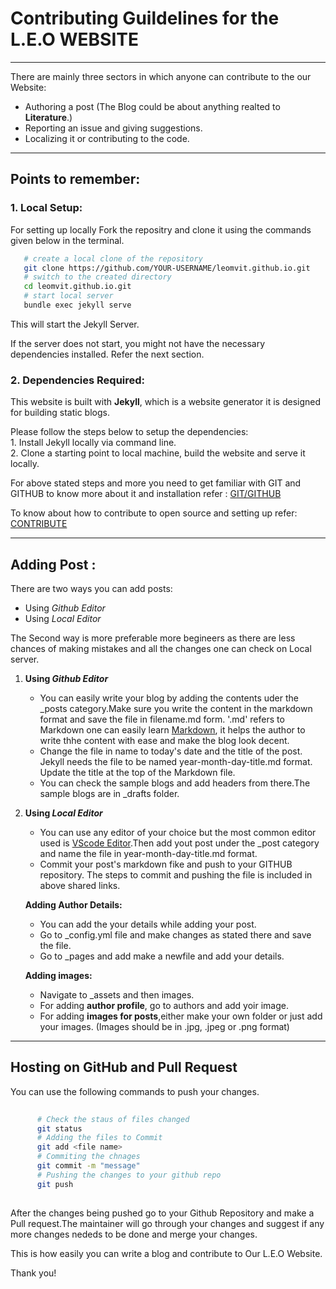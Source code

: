 # Contributing Guildelines for the L.E.O WEBSITE

* * *

There are mainly three sectors in which anyone can contribute to the our Website:
* Authoring a post (The Blog could be about anything realted to **Literature**.)
* Reporting an issue and giving suggestions.
* Localizing it or contributing to the code.

---

## Points to remember:
### 1. Local Setup:
    
   For setting up locally Fork the repositry and clone it using the commands given below in the terminal.
    
 ```sh
    # create a local clone of the repository
    git clone https://github.com/YOUR-USERNAME/leomvit.github.io.git
    # switch to the created directory
    cd leomvit.github.io.git
    # start local server
    bundle exec jekyll serve
 ```
  This will start the Jekyll Server.
   
   If the server does not start, you might not have the necessary dependencies installed. Refer the next section.

### 2. Dependencies Required: 

   This website is built with **Jekyll**, which is a website generator it is designed for building static blogs.
   
   Please follow the steps below to setup the dependencies:</br>
    1. Install Jekyll locally via command line.</br>
    2. Clone a starting point to local machine, build the website and serve it locally.
    
   For above stated steps and more you need to get familiar with GIT and GITHUB to know more about it and installation refer : [GIT/GITHUB](https://blog.glugmvit.com/gitpart2/)
   
   To know about how to contribute to open source and setting up refer: [CONTRIBUTE](https://blog.glugmvit.com/opensource/)  
   
   * * *
  
 ## Adding Post :
  There are two ways you can add posts:
   * Using _Github Editor_
   * Using _Local Editor_
   
   The Second way is more preferable more begineers as there are less chances of making mistakes and all the changes one can check on Local server.
   1. **Using _Github Editor_**
       * You can easily write your blog by adding the contents uder the _posts category.Make sure you write the content in the markdown format and save the file in filename.md
       form. '.md' refers to Markdown one can easily learn [Markdown](https://www.markdowntutorial.com/), it helps the author to write thhe content with ease and make the blog look decent. 
       * Change the file in name to today's date and the title of the post. Jekyll needs the file to be named year-month-day-title.md format. Update the title at the top of the Markdown file.
       * You can check the sample blogs and add headers from there.The sample blogs are in _drafts folder.
   2. **Using _Local Editor_**
       * You can use any editor of your choice but the most common editor used is [VScode Editor](https://code.visualstudio.com/download).Then add yout post under the _post category and name the file in year-month-day-title.md format.
       * Commit your post's markdown fike and push to your GITHUB repository. The steps to commit and pushing the file is included in above shared links.
       
      **Adding Author Details:**
       - You can add the your details while adding your post. 
       - Go to _config.yml file and make changes as stated there and save the file.
       - Go to _pages and add make a newfile and add your details.
      
      **Adding images:**
       - Navigate to _assets and then images. 
       - For adding **author profile**, go to authors and add yoir image.
       - For adding **images for posts**,either make your own folder or just add your images.
         (Images should be in .jpg, .jpeg or .png format)

   * * *
   ## Hosting on GitHub and Pull Request 
   You can use the following commands to push your changes.
      
 ```sh
       
       # Check the staus of files changed 
       git status
       # Adding the files to Commit
       git add <file name>
       # Commiting the chnages 
       git commit -m "message"
       # Pushing the changes to your github repo
       git push
       
```
    
  After the changes being pushed go to your Github Repository and make a Pull request.The maintainer will go through your changes and suggest if any more changes nededs to be done and merge your changes. 
  
  This is how easily you can write a blog and contribute to Our L.E.O Website.
  
  Thank you!
   
 
    
